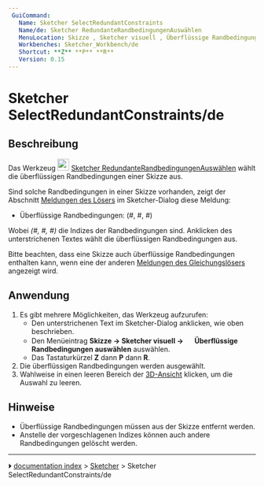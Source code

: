 ```yaml
---
 GuiCommand:
   Name: Sketcher SelectRedundantConstraints
   Name/de: Sketcher RedundanteRandbedingungenAuswählen
   MenuLocation: Skizze , Sketcher visuell , Überflüssige Randbedingungen auswählen
   Workbenches: Sketcher_Workbench/de
   Shortcut: **Z** **P** **R**
   Version: 0.15
---
```


# Sketcher SelectRedundantConstraints/de



## Beschreibung

Das Werkzeug <img alt="" src=images/Sketcher_SelectRedundantConstraints.svg  style="width:24px;"> [Sketcher RedundanteRandbedingungenAuswählen](Sketcher_SelectRedundantConstraints/de.md) wählt die überflüssigen Randbedingungen einer Skizze aus.

Sind solche Randbedingungen in einer Skizze vorhanden, zeigt der Abschnitt [Meldungen des Lösers](Sketcher_Dialog/de#Meldungen_des_Gleichungslösers.md) im Sketcher-Dialog diese Meldung:

-   Überflüssige Randbedingungen: (#, #, #)

Wobei *(#, #, #)* die Indizes der Randbedingungen sind. Anklicken des unterstrichenen Textes wählt die überflüssigen Randbedingungen aus.

Bitte beachten, dass eine Skizze auch überflüssige Randbedingungen enthalten kann, wenn eine der anderen [Meldungen des Gleichungslösers](Sketcher_Dialog/de#Meldungen_des_Gleichungslösers.md) angezeigt wird.



## Anwendung

1.  Es gibt mehrere Möglichkeiten, das Werkzeug aufzurufen:
    -   Den unterstrichenen Text im Sketcher-Dialog anklicken, wie oben beschrieben.
    -   Den Menüeintrag **Skizze → Sketcher visuell → <img src="images/Sketcher_SelectRedundantConstraints.svg" width=16px> Überflüssige Randbedingungen auswählen** auswählen.
    -   Das Tastaturkürzel **Z** dann **P** dann **R**.
2.  Die überflüssigen Randbedingungen werden ausgewählt.
3.  Wahlweise in einen leeren Bereich der [3D-Ansicht](3D_view.md) klicken, um die Auswahl zu leeren.



## Hinweise

-   Überflüssige Randbedingungen müssen aus der Skizze entfernt werden.
-   Anstelle der vorgeschlagenen Indizes können auch andere Randbedingungen gelöscht werden.



---
⏵ [documentation index](../README.md) > [Sketcher](Sketcher_Workbench.md) > Sketcher SelectRedundantConstraints/de
